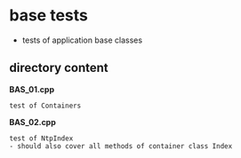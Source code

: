 # base tests
-   tests of application base classes

## directory content

**BAS_01.cpp**
```
test of Containers
```

**BAS_02.cpp**
```
test of NtpIndex
- should also cover all methods of container class Index
```
